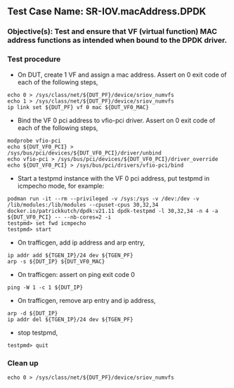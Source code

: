 ## Test Case Name: SR-IOV.macAddress.DPDK

### Objective(s): Test and ensure that VF (virtual function) MAC address functions as intended when bound to the DPDK driver.

### Test procedure

* On DUT, create 1 VF and assign a mac address. Assert on 0 exit code of each of the following steps,
```
echo 0 > /sys/class/net/${DUT_PF}/device/sriov_numvfs
echo 1 > /sys/class/net/${DUT_PF}/device/sriov_numvfs
ip link set ${DUT_PF} vf 0 mac ${DUT_VF0_MAC}
```

* Bind the VF 0 pci address to vfio-pci driver. Assert on 0 exit code of each of the following steps,
```
modprobe vfio-pci
echo ${DUT_VF0_PCI} > /sys/bus/pci/devices/${DUT_VF0_PCI}/driver/unbind
echo vfio-pci > /sys/bus/pci/devices/${DUT_VF0_PCI}/driver_override
echo ${DUT_VF0_PCI} > /sys/bus/pci/drivers/vfio-pci/bind
```

* Start a testpmd instance with the VF 0 pci address, put testpmd in icmpecho mode, for example:
```
podman run -it --rm --privileged -v /sys:/sys -v /dev:/dev -v /lib/modules:/lib/modules --cpuset-cpus 30,32,34 docker.io/patrickkutch/dpdk:v21.11 dpdk-testpmd -l 30,32,34 -n 4 -a ${DUT_VF0_PCI} -- --nb-cores=2 -i
testpmd> set fwd icmpecho
testpmd> start
```

* On trafficgen, add ip address and arp entry,
```
ip addr add ${TGEN_IP}/24 dev ${TGEN_PF}
arp -s ${DUT_IP} ${DUT_VF0_MAC}
```

* On trafficgen: assert on ping exit code 0
```
ping -W 1 -c 1 ${DUT_IP}
```

* On trafficgen, remove arp entry and ip address,
```
arp -d ${DUT_IP}
ip addr del ${TGEN_IP}/24 dev ${TGEN_PF}
```

* stop testpmd,
```
testpmd> quit
```

### Clean up
```
echo 0 > /sys/class/net/${DUT_PF}/device/sriov_numvfs
```
